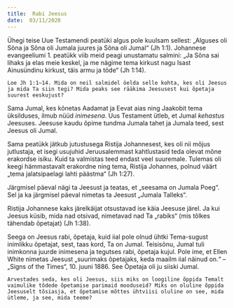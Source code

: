 ```yaml
---
title:  Rabi Jeesus  
date:  03/11/2020  
---
```


Ühegi teise Uue Testamendi peatüki algus pole kuulsam sellest: „Alguses oli Sõna ja Sõna oli Jumala juures ja Sõna oli Jumal“ (Jh 1:1). Johannese evangeeliumi 1. peatükk viib meid peagi unustamatu salmini: „Ja Sõna sai lihaks ja elas meie keskel, ja me nägime tema kirkust nagu Isast Ainusündinu kirkust, täis armu ja tõde“ (Jh 1:14).

`Loe Jh 1:1–14. Mida on neil salmidel öelda selle kohta, kes oli Jeesus ja mida Ta siin tegi? Mida peaks see rääkima Jeesusest kui õpetaja suurest eeskujust?`

Sama Jumal, kes kõnetas Aadamat ja Eevat aias ning Jaakobit tema üksilduses, ilmub nüüd _inimesena_. Uus Testament ütleb, et Jumal _kehastus_ Jeesuses. Jeesuse kaudu õpime tundma Jumala tahet ja Jumala teed, sest Jeesus oli Jumal.

Sama peatükk jätkub jutustusega Ristija Johannesest, kes oli nii mõjus jutlustaja, et isegi usujuhid Jeruusalemmast kahtlustasid teda olevat mõne erakordse isiku. Kuid ta valmistas teed endast veel suuremale. Tulemas oli keegi hämmastavalt erakordne ning tema, Ristija Johannes, polnud väärt „tema jalatsipaelagi lahti päästma“ (Jh 1:27).

Järgmisel päeval nägi ta Jeesust ja teatas, et „seesama on Jumala Poeg“. Sel ja ka järgmisel päeval nimetas ta Jeesust „Jumala Talleks“.

Ristija Johannese kaks järelkäijat otsustavad ise käia Jeesuse järel. Ja kui Jeesus küsib, mida nad otsivad, nimetavad nad Ta „rabiks“ (mis tõlkes tähendab õpetajat) (Jh 1:38).

Seega on Jeesus rabi, õpetaja, kuid iial pole olnud ühtki Tema-sugust inimlikku õpetajat, sest, taas kord, Ta on Jumal. Teisisõnu, Jumal tuli inimkonna juurde inimesena ja tegutses rabi, õpetaja kujul. Pole ime, et Ellen White nimetas Jeesust „suurimaks õpetajaks, keda maailm iial näinud on.“ – „Signs of the Times“, 10. juuni 1886. See Õpetaja oli ju siiski Jumal.

`Arvestades seda, kes oli Jeesus, siis miks on loogiline õppida Temalt vaimulike tõdede õpetamise parimaid mooduseid? Miks on oluline õppida Jeesuselt tõsiasja, et õpetamise mõttes ühtviisi oluline on see, mida ütleme, ja see, mida teeme?`